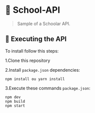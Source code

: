 # :school: School-API

> Sample of a Schoolar API.



## 🚀 Executing the API

To install follow this steps:

1.Clone this repository

2.Install `package.json` dependencies:
```
npm install ou yarn install
```

3.Execute these commands `package.json`:
```
npm dev 
npm build
npm start

```